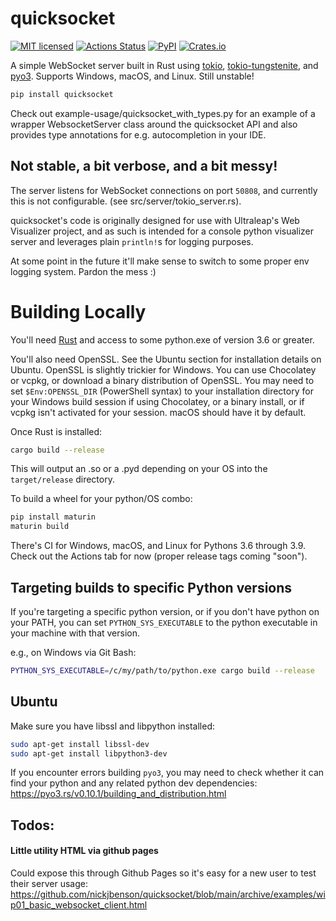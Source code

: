 
# quicksocket

[![MIT licensed](https://img.shields.io/badge/license-MIT-blue.svg)](./LICENSE)
[![Actions Status](https://github.com/nickjbenson/quicksocket/workflows/Build/badge.svg)](https://github.com/nickjbenson/quicksocket/actions)
[![PyPI](https://img.shields.io/pypi/v/quicksocket.svg?style=flat)](https://pypi.org/project/quicksocket/)
[![Crates.io](https://img.shields.io/crates/v/quicksocket.svg?style=flat)](https://crates.io/crates/quicksocket)

A simple WebSocket server built in Rust using [tokio](https://tokio.rs/), [tokio-tungstenite](https://github.com/snapview/tokio-tungstenite), and [pyo3](https://github.com/PyO3/PyO3). Supports Windows, macOS, and Linux. Still unstable!

```sh
pip install quicksocket
```

Check out example-usage/quicksocket_with_types.py for an example of a wrapper WebsocketServer class around the quicksocket API and also provides type annotations for e.g. autocompletion in your IDE.

## Not stable, a bit verbose, and a bit messy!

The server listens for WebSocket connections on port `50808`, and currently this is not configurable. (see src/server/tokio_server.rs).

quicksocket's code is originally designed for use with Ultraleap's Web Visualizer project, and as such is intended for a console python visualizer server and leverages plain `println!`s for logging purposes.

At some point in the future it'll make sense to switch to some proper env logging system. Pardon the mess :)

# Building Locally

You'll need [Rust](https://rustup.rs/) and access to some python.exe of version 3.6 or greater.

You'll also need OpenSSL. See the Ubuntu section for installation details on Ubuntu. OpenSSL is slightly trickier for Windows. You can use Chocolatey or vcpkg, or download a binary distribution of OpenSSL. You may need to set `$Env:OPENSSL_DIR` (PowerShell syntax) to your installation directory for your Windows build session if using Chocolatey, or a binary install, or if vcpkg isn't activated for your session. macOS should have it by default.

Once Rust is installed:
```sh
cargo build --release
```

This will output an .so or a .pyd depending on your OS into the `target/release` directory.

To build a wheel for your python/OS combo:
```sh
pip install maturin
maturin build
```

There's CI for Windows, macOS, and Linux for Pythons 3.6 through 3.9. Check out the Actions tab for now (proper release tags coming "soon").

## Targeting builds to specific Python versions

If you're targeting a specific python version, or if you don't have python on your PATH, you can set `PYTHON_SYS_EXECUTABLE` to the python executable in your machine with that version. 

e.g., on Windows via Git Bash:
```sh
PYTHON_SYS_EXECUTABLE=/c/my/path/to/python.exe cargo build --release
```

## Ubuntu

Make sure you have libssl and libpython installed:
```sh
sudo apt-get install libssl-dev
sudo apt-get install libpython3-dev
```

If you encounter errors building `pyo3`, you may need to check whether it can find your python and any related python dev dependencies: https://pyo3.rs/v0.10.1/building_and_distribution.html

## Todos:

#### Little utility HTML via github pages
Could expose this through Github Pages so it's easy for a new user to test their server usage:
https://github.com/nickjbenson/quicksocket/blob/main/archive/examples/wip01_basic_websocket_client.html
